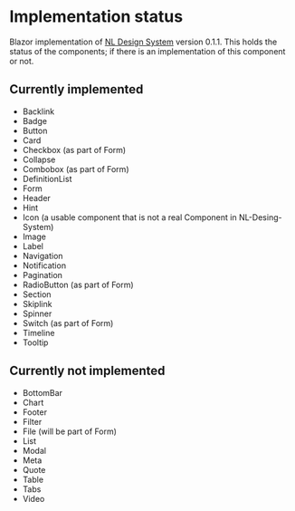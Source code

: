 # Implementation status
Blazor implementation of [NL Design System](https://nl-design-system.gitlab.io/nl-design-system/index.html) version 0.1.1.
This holds the status of the components; if there is an implementation of this component or not.

## Currently implemented

- Backlink
- Badge
- Button
- Card
- Checkbox (as part of Form)
- Collapse
- Combobox (as part of Form)
- DefinitionList
- Form
- Header
- Hint
- Icon (a usable component that is not a real Component in NL-Desing-System)
- Image
- Label
- Navigation
- Notification
- Pagination
- RadioButton (as part of Form)
- Section
- Skiplink
- Spinner
- Switch (as part of Form)
- Timeline
- Tooltip

## Currently not implemented

- BottomBar
- Chart
- Footer
- Filter
- File (will be part of Form)
- List
- Modal
- Meta
- Quote
- Table
- Tabs
- Video